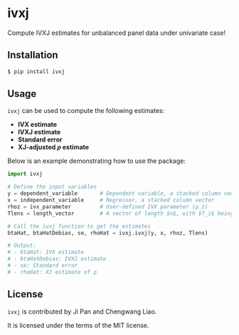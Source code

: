 # ivxj

Compute IVXJ estimates for unbalanced panel data under univariate case!

## Installation

```bash
$ pip install ivxj
```

## Usage

`ivxj` can be used to compute the following estimates:
- **IVX estimate**
- **IVXJ estimate**
- **Standard error**
- **XJ-adjusted $\rho$ estimate**

Below is an example demonstrating how to use the package:

```python
import ivxj

# Define the input variables
y = dependent_variable       # Dependent variable, a stacked column vector
x = independent_variable     # Regressor, a stacked column vector
rhoz = ivx_parameter         # User-defined IVX parameter (ρ_z)
Tlens = length_vector        # A vector of length $n$, with $T_i$ being the element.

# Call the ivxj function to get the estimates
btaHat, btaHatDebias, se, rhoHat = ivxj.ivxj(y, x, rhoz, Tlens)

# Output:
# - btaHat: IVX estimate
# - btaHatDebias: IVXJ estimate
# - se: Standard error
# - rhoHat: XJ estimate of ρ
```


## License

`ivxj` is contributed by Ji Pan and Chengwang Liao. 

It is licensed under the terms of the MIT license.
